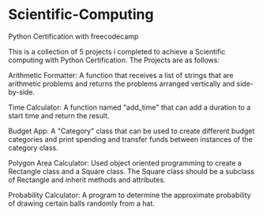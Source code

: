 # Scientific-Computing
Python Certification with freecodecamp

This is a collection of 5 projects i completed to achieve a Scientific computing with Python Certification. The Projects are as follows:

Arithmetic Formatter:
A function that receives a list of strings that are arithmetic problems and returns the problems arranged vertically and side-by-side.

Time Calculator:
A function named "add_time" that can add a duration to a start time and return the result.

Budget App:
A "Category" class that can be used to create different budget categories and print spending and transfer funds between instances of the category class.

Polygon Area Calculator:
Used object oriented programming to create a Rectangle class and a Square class. The Square class should be a subclass of Rectangle and inherit methods and attributes.

Probability Calculator:
A program to determine the approximate probability of drawing certain balls randomly from a hat.
